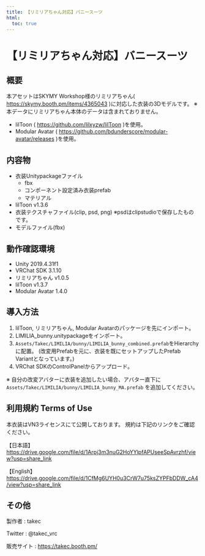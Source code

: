 ```yaml
---
title: 【リミリアちゃん対応】バニースーツ
html:
  toc: true
---
```


# 【リミリアちゃん対応】バニースーツ

## 概要
本アセットはSKYMY Workshop様のリミリアちゃん( https://skymy.booth.pm/items/4365043 )に対応した衣装の3Dモデルです。
※本データにリミリアちゃん本体のデータは含まれておりません。

* lilToon ( https://github.com/lilxyzw/lilToon )を使用。
* Modular Avatar ( https://github.com/bdunderscore/modular-avatar/releases )を使用。

## 内容物
* 衣装Unitypackageファイル
  * fbx
  * コンポーネント設定済み衣装prefab
  * マテリアル
* lilToon v1.3.6
* 衣装テクスチャファイル(clip, psd, png)
  ※psdはclipstudioで保存したものです。
* モデルファイル(fbx)

## 動作確認環境
* Unity 2019.4.31f1
* VRChat SDK 3.1.10
* リミリアちゃん v1.0.5
* lilToon v1.3.7
* Modular Avatar 1.4.0

## 導入方法
1. lilToon, リミリアちゃん, Modular Avatarのパッケージを先にインポート。
2. LIMILIA_bunny.unitypackageをインポート。
3. `Assets/Takec/LIMILIA/bunny/LIMILIA_bunny_combined.prefab`をHierarchyに配置。
   (改変用Prefabを元に、衣装を既にセットアップしたPrefab Variantとなっています。)
4. VRChat SDKのControlPanelからアップロード。

※ 自分の改変アバターに衣装を追加したい場合、アバター直下に `Assets/Takec/LIMILIA/bunny/LIMILIA_bunny_MA.prefab` を追加してください。

## 利用規約 Terms of Use
本衣装はVN3ライセンスにて公開しております。
規約は下記のリンクをご確認ください。

【日本語】
https://drive.google.com/file/d/1Arpj3m3nuG2HoYYlpfAPUseeSpAvrzhf/view?usp=share_link

【English】
https://drive.google.com/file/d/1CfMg6UYH0u3CrW7u75ksZYPFbDDW_cA4/view?usp=share_link

## その他
製作者
: takec

Twitter
: @takec_vrc

販売サイト
: https://takec.booth.pm/
